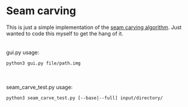 # Seam carving
This is just a simple implementation of the [seam carving algorithm](https://en.wikipedia.org/wiki/Seam_carving). Just wanted to code this myself to get the hang of it.
<br><br><br>
gui.py usage:<br>
```bash
python3 gui.py file/path.img
```
<br><br>
seam_carve_test.py usage:<br>
```
python3 seam_carve_test.py [--base|--full] input/directory/
```

